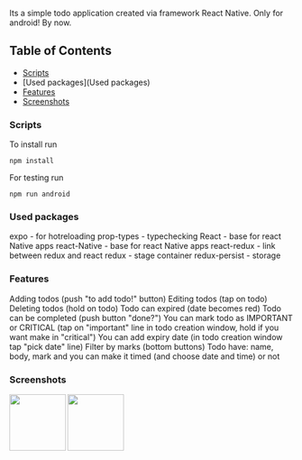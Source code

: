 Its a simple todo application created via framework React Native.
Only for android! By now.

## Table of Contents
* [Scripts](Scripts)
* [Used packages](Used packages)
* [Features](Features)
* [Screenshots](Screenshots)
### Scripts
To install run
```
npm install
```
For testing run
```
npm run android
```
### Used packages
  expo - for hotreloading
  prop-types - typechecking
  React - base for react Native apps
  react-Native - base for react Native apps
  react-redux - link between redux and react
  redux - stage container
  redux-persist - storage

### Features
  Adding todos (push "to add todo!" button)
  Editing todos (tap on todo)
  Deleting todos (hold on todo)
  Todo can expired (date becomes red)
  Todo can be completed (push button "done?")
  You can mark todo as IMPORTANT or CRITICAL (tap on "important" line in todo creation window, hold if you want make in "critical")
  You can add expiry date (in todo creation window tap "pick date" line)
  Filter by marks (bottom buttons)
  Todo have: name, body, mark and you can make it timed (and choose date and time) or not
### Screenshots
<img align="left" width="100" height="100" src="http://tinypic.com/r/24gpwg4/9">
<img align="left" width="100" height="100" src="http://tinypic.com/r/bdnrdc/9">
